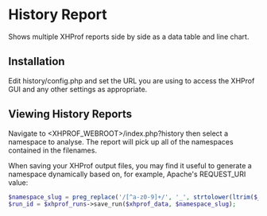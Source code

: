 # History Report

Shows multiple XHProf reports side by side as a data table and line chart.

## Installation

Edit history/config.php and set the URL you are using to access the XHProf GUI and any other settings as appropriate.

## Viewing History Reports

Navigate to <XHPROF_WEBROOT>/index.php?history then select a namespace to analyse. The report will pick up all of the
namespaces contained in the filenames.

When saving your XHProf output files, you may find it useful to generate a namespace dynamically based on, for example,
Apache's REQUEST_URI value:

```php
$namespace_slug = preg_replace('/[^a-z0-9]+/', '_', strtolower(ltrim($_SERVER['REQUEST_URI'], '/')));
$run_id = $xhprof_runs->save_run($xhprof_data, $namespace_slug);
```

